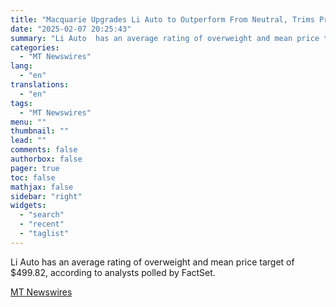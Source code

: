 ```yaml
---
title: "Macquarie Upgrades Li Auto to Outperform From Neutral, Trims Price Target to $29 From $30"
date: "2025-02-07 20:25:43"
summary: "Li Auto  has an average rating of overweight and mean price target of $499.82, according to analysts polled by FactSet."
categories:
  - "MT Newswires"
lang:
  - "en"
translations:
  - "en"
tags:
  - "MT Newswires"
menu: ""
thumbnail: ""
lead: ""
comments: false
authorbox: false
pager: true
toc: false
mathjax: false
sidebar: "right"
widgets:
  - "search"
  - "recent"
  - "taglist"
---
```


Li Auto has an average rating of overweight and mean price target of $499.82, according to analysts polled by FactSet.

[MT Newswires](https://www.tradingview.com/news/mtnewswires.com:20250207:A3312363:0/)
